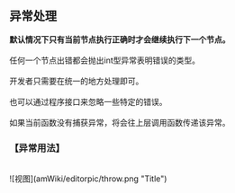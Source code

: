 ## 异常处理

**默认情况下只有当前节点执行正确时才会继续执行下一个节点。**  
<br>
任何一个节点出错都会抛出int型异常表明错误的类型。  
<br>
开发者只需要在统一的地方处理即可。  
<br>
也可以通过程序接口来忽略一些特定的错误。  
<br>
如果当前函数没有捕获异常，将会往上层调用函数传递该异常。

### 【异常用法】  
<br>
![视图](amWiki/editorpic/throw.png "Title")  
